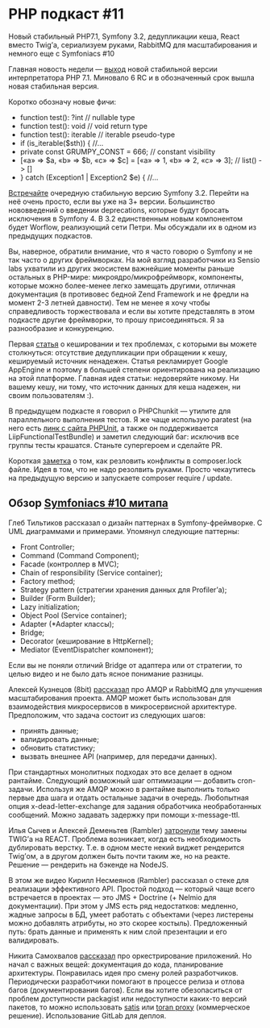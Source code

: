 # PHP подкаст #11

Новый стабильный PHP7.1, Symfony 3.2, дедупликации кеша, React вместо Twig’а, сериализуем руками, RabbitMQ для масштабирования и немного еще с Symfoniacs #10

Главная новость недели — [выход](http://php.net/releases/7_1_0.php) новой стабильной версии интерпретатора PHP 7.1. Миновало 6 RC и в обозначенный срок вышла новая стабильная версия.

Коротко обозначу новые фичи:
* function test(): ?int // nullable type
* function test(): void // void return type
* function test(): iterable // iterable pseudo-type
* if (is_iterable($sth)) { //…
* private const GRUMPY_CONST = 666; // constant visibility
* [«a» => $a, «b» => $b, «c» => $c] = [«a» => 1, «b» => 2, «c» => 3]; // list() -> []
* } catch (Exception1  | Exception2 $e) { //…

[Встречайте](http://symfony.com/blog/symfony-3-2-0-released) очередную стабильную версию Symfony 3.2. Перейти на неё очень просто, если вы уже на 3+ версии. Большинство нововведений о введении deprecations, которые будут бросать исключения в Symfony 4. В 3.2 единственным новым компонентом будет Worflow, реализующий сети Петри. Мы обсуждали их в одном из предыдущих подкастов.

Вы, наверное, обратили внимание, что я часто говорю о Symfony и не так часто о других фреймворках. На мой взгляд разработчики из Sensio labs ухватили из других экосистем важнейшие моменты раньше остальных в PHP-мире: микроядро/микрофреймворк, компоненты, которые можно более-менее легко замещать другими, отличная документация (в противовес бедной Zend Framework и не фредли на момент 2-3 летней давности). Тем не менее я хочу чтобы справедливость торжествовала и если вы хотите представлять в этом подкасте другие фреймворки, то прошу присоединяться. Я за разнообразие и конкуренцию.

Первая [статья](https://habrahabr.ru/company/google/blog/316344/) о кешировании и тех проблемах, с которыми вы можете столкнуться: отсутствие дедупликации при обращении к кешу, кешируемый источник ненадежен. Статья рекламирует Google AppEngine и поэтому в большей степени ориентирована на реализацию на этой платформе. Главная идея статьи: недоверяйте никому. Ни вашему кешу, ни тому, что источник данных для кеша надежен, ни своим пользователям :).

В предыдущем подкасте я говорил о PHPChunkit — утилите для параллельного выполнения тестов. Я же чаще использую paratest (на него есть [линк с сайта PHPUnit](https://phpunit.de/plugins.html), а также он поддерживается LiipFunctionalTestBundle) и заметил следующий баг: исключив все группы тесты крашатся. Станьте супергероем и сделайте PR.

Короткая [заметка](http://blog.doh.ms/2016/11/28/solving-conflicts-in-composer-lock/) о том, как резловить конфликты в composer.lock файле. Идея в том, что не надо резолвить руками. Просто чекаутитесь на предыдущую версию и запускаете composer require / update.

## Обзор [Symfoniacs #10 митапа](https://www.meetup.com/Symfoniacs/events/235412035/)

Глеб Тильтиков рассказал о дизайн паттернах в Symfony-фреймворке. С UML диаграммами и примерами. Упомянул следующие паттерны:

* Front Controller;
* Command (Command Component);
* Facade (контроллер в MVC);
* Chain of responsibility (Service container);
* Factory method;
* Strategy pattern (стратегии хранения данных для Profiler’а);
* Builder (Form Builder);
* Lazy initialization;
* Object Pool (Service container);
* Adapter (*Adapter классы);
* Bridge;
* Decorator (кеширование в HttpKernel);
* Mediator (EventDispatcher компонент);

Если вы не поняли отличий Bridge от адаптера или от стратегии, то целью видео и не было дать ясное понимание разницы.

Алексей Кузнецов (8bit) [рассказал](https://www.youtube.com/watch?v=C4PPvRSHamE) про AMQP и RabbitMQ для улучшения масштабирования проекта. AMQP может быть использован для взаимодействия микросервисов в микросервисной архитектуре. Предположим, что задача состоит из следующих шагов:

* принять данные;
* валидировать данные;
* обновить статистику;
* вызвать внешнее API (например, для передачи данных).

При стандартных монолитных подходах это все делает в одном рантайме. Следующий возможный шаг оптимизации — добавить cron-задачи. Используя же AMQP можно в рантайме выполнить только первые два шага и отдать остальные задачи в очередь. Любопытная опция x-dead-letter-exchange для задания обработчика необработанных сообщений. Можно задавать задержку при помощи x-message-ttl.

Илья Сычев и Алексей Деменьтев (Rambler) [затронули](https://www.youtube.com/watch?v=kqU-qbW_F9o) тему замены TWIG’а на REACT. Проблема возникает, когда есть необходимость дублировать верстку. Т.е. в одном месте некий виджет рендерится Twig’ом, а в другом должен быть почти таким же, но на реакте. Решение — рендерить на бэкенде на NodeJS.

В этом же видео Кирилл Несмеянов (Rambler) рассказал о стеке для реализации эффективного API. Простой подход — который чаще всего встречается в проектах — это JMS + Doctrine (+ Nelmio для документации). При этом у JMS есть ряд недостатков: медленно, жадные запросы в БД, умеет работать с объектами (через листерены можно добавлять атрибуты, но это скорее костыль). Предложенный путь: брать данные и применять к ним слой презентации и его валидировать.

Никита Самохвалов [рассказал](https://www.youtube.com/watch?v=m6YIqH2q0Tw) про оркестрирование приложений. Но начал с важных вещей: документация до кода, планирование архитектуры. Понравилась идея про смену ролей разработчиков. Периодически разработчики помогают в процессе релиза и отлова багов (документирования багов). Если вы хотите обезопаситься от проблем доступности packagist или недоступности каких-то версий пакетов, то можно использовать [satis](https://github.com/composer/satis) или [toran proxy](https://toranproxy.com/) (коммерческое решение). Использование GitLab для деплоя.